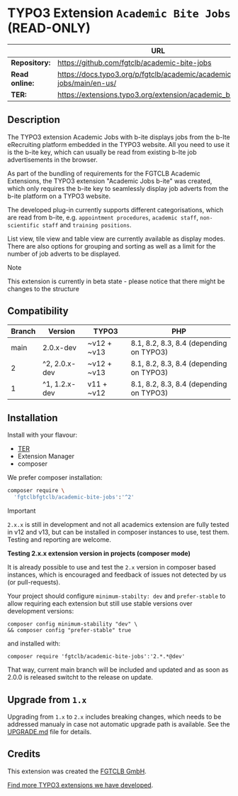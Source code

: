 # TYPO3 Extension `Academic Bite Jobs` (READ-ONLY)

|                  | URL                                                                     |
|------------------|-------------------------------------------------------------------------|
| **Repository:**  | https://github.com/fgtclb/academic-bite-jobs                            |
| **Read online:** | https://docs.typo3.org/p/fgtclb/academic/academic-bite-jobs/main/en-us/ |
| **TER:**         | https://extensions.typo3.org/extension/academic_bite_jobs/              |

## Description

The TYPO3 extension Academic Jobs with b-ite displays jobs from the b-Ite
eRecruiting platform embedded in the TYPO3 website. All you need to use it
is the b-ite key, which can usually be read from existing b-Ite job
advertisements in the browser.

As part of the bundling of requirements for the FGTCLB Academic Extensions,
the TYPO3 extension "Academic Jobs b-ite" was created, which only requires
the b-ite key to seamlessly display job adverts from the b-ite platform on
a TYPO3 website.

The developed plug-in currently supports different categorisations, which
are read from b-ite, e.g. `appointment procedures`, `academic staff`,
`non-scientific staff` and `training positions`.

List view, tile view and table view are currently available as display modes.
There are also options for grouping and sorting as well as a limit for the
number of job adverts to be displayed.

> [!NOTE]
> This extension is currently in beta state - please notice that there might be changes to the structure

## Compatibility

| Branch | Version       | TYPO3       | PHP                                     |
|--------|---------------|-------------|-----------------------------------------|
| main   | 2.0.x-dev     | ~v12 + ~v13 | 8.1, 8.2, 8.3, 8.4 (depending on TYPO3) |
| 2      | ^2, 2.0.x-dev | ~v12 + ~v13 | 8.1, 8.2, 8.3, 8.4 (depending on TYPO3) |
| 1      | ^1, 1.2.x-dev | v11 + ~v12  | 8.1, 8.2, 8.3, 8.4 (depending on TYPO3) |

## Installation

Install with your flavour:

* [TER](https://extensions.typo3.org/extension/academic_bite_jobs/)
* Extension Manager
* composer

We prefer composer installation:

```bash
composer require \
  'fgtclbfgtclb/academic-bite-jobs':'^2'
```

> [!IMPORTANT]
> `2.x.x` is still in development and not all academics extension are fully tested in v12 and v13,
> but can be installed in composer instances to use, test them. Testing and reporting are welcome.

**Testing 2.x.x extension version in projects (composer mode)**

It is already possible to use and test the `2.x` version in composer based instances,
which is encouraged and feedback of issues not detected by us (or pull-requests).

Your project should configure `minimum-stabilty: dev` and `prefer-stable` to allow
requiring each extension but still use stable versions over development versions:

```shell
composer config minimum-stability "dev" \
&& composer config "prefer-stable" true
```

and installed with:

```shell
composer require 'fgtclb/academic-bite-jobs':'2.*.*@dev'
```

That way, current main branch will be included and updated and as soon as 2.0.0 is released switcht to the release on
update.

## Upgrade from `1.x`

Upgrading from `1.x` to `2.x` includes breaking changes, which needs to be
addressed manualy in case not automatic upgrade path is available. See the
[UPGRADE.md](./UPGRADE.md) file for details.

## Credits

This extension was created the [FGTCLB GmbH](https://www.fgtclb.com/).

[Find more TYPO3 extensions we have developed](https://github.com/fgtclb/).

